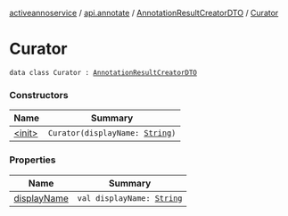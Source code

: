 [activeannoservice](../../../index.md) / [api.annotate](../../index.md) / [AnnotationResultCreatorDTO](../index.md) / [Curator](./index.md)

# Curator

`data class Curator : `[`AnnotationResultCreatorDTO`](../index.md)

### Constructors

| Name | Summary |
|---|---|
| [&lt;init&gt;](-init-.md) | `Curator(displayName: `[`String`](https://kotlinlang.org/api/latest/jvm/stdlib/kotlin/-string/index.html)`)` |

### Properties

| Name | Summary |
|---|---|
| [displayName](display-name.md) | `val displayName: `[`String`](https://kotlinlang.org/api/latest/jvm/stdlib/kotlin/-string/index.html) |
